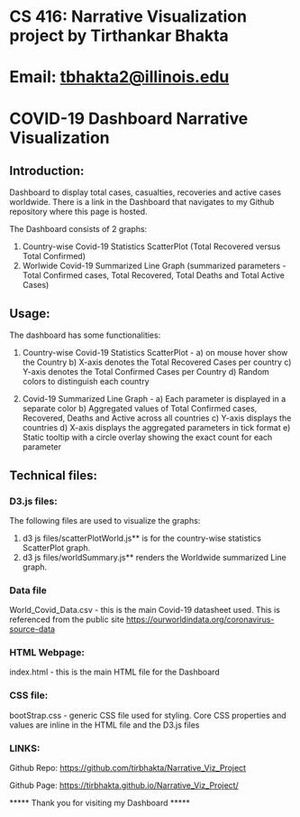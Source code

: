 # CS 416: Narrative Visualization project by Tirthankar Bhakta
# Email: tbhakta2@illinois.edu
# COVID-19 Dashboard Narrative Visualization

## Introduction:

Dashboard to display total cases, casualties, recoveries and active cases worldwide. 
There is a link in the Dashboard that navigates to my Github repository where this page is hosted.

The Dashboard consists of 2 graphs: 

1. Country-wise Covid-19 Statistics ScatterPlot (Total Recovered versus Total Confirmed)
2. Worlwide Covid-19 Summarized Line Graph (summarized parameters - Total Confirmed cases, Total Recovered, Total Deaths and Total Active Cases)


## Usage: 

The dashboard has some functionalities:
1. Country-wise Covid-19 Statistics ScatterPlot - 
   a) on mouse hover show the Country
   b) X-axis denotes the Total Recovered Cases per country
   c) Y-axis denotes the Total Confirmed Cases per Country
   d) Random colors to distinguish each country

2. Covid-19 Summarized Line Graph - 
   a) Each parameter is displayed in a separate color
   b) Aggregated values of Total Confirmed cases, Recovered, Deaths and Active across all countries
   c) Y-axis displays the countries
   d) X-axis displays the aggregated parameters in tick format
   e) Static tooltip with a circle overlay showing the exact count for each parameter

## Technical files: 
### D3.js files:

The following files are used to visualize the graphs: 

1. d3 js files/scatterPlotWorld.js** is for the country-wise statistics ScatterPlot graph. 
2. d3 js files/worldSummary.js** renders the Worldwide summarized Line graph.

### Data file
World_Covid_Data.csv - this is the main Covid-19 datasheet used. This is referenced from the public site https://ourworldindata.org/coronavirus-source-data

### HTML Webpage:
index.html - this is the main HTML file for the Dashboard

### CSS file:
bootStrap.css - generic CSS file used for styling. Core CSS properties and values are inline in the HTML file and the D3.js files

### LINKS:
Github Repo: https://github.com/tirbhakta/Narrative_Viz_Project

Github Page: https://tirbhakta.github.io/Narrative_Viz_Project/

***** Thank you for visiting my Dashboard *****
